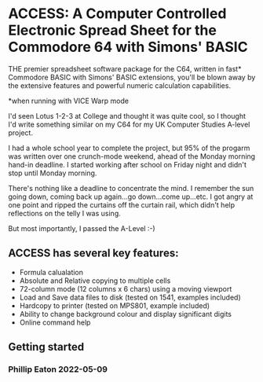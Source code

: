 # ACCESS: A Computer Controlled Electronic Spread Sheet for the Commodore 64 with Simons' BASIC

THE premier spreadsheet software package for the C64, written in fast* Commodore BASIC with Simons' BASIC extensions, you'll be blown away by the extensive features and powerful numeric calculation capabilities.

*when running with VICE Warp mode

I'd seen Lotus 1-2-3 at College and thought it was quite cool, so I thought I'd write something similar on my C64 for my UK Computer Studies A-level project.

I had a whole school year to complete the project, but 95% of the progarm was written over one crunch-mode weekend, ahead of the Monday morning hand-in deadline. I started working after school on Friday night and didn't stop until Monday morning.

There's nothing like a deadline to concentrate the mind. I remember the sun going down, coming back up again...go down...come up...etc. I got angry at one point and ripped the curtains off the curtain rail, which didn't help reflections on the telly I was using.

But most importantly, I passed the A-Level :-)


## ACCESS has several key features:

- Formula calualation
- Absolute and Relative copying to multiple cells
- 72-column mode (12 columns x 6 chars) using a moving viewport
- Load and Save data files to disk (tested on 1541, examples included)
- Hardcopy to printer (tested on MPS801, example included)
- Ability to change background colour and display significant digits
- Online command help

## Getting started



### Phillip Eaton 2022-05-09
